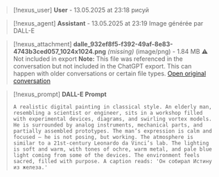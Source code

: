>[!nexus_user] **User** - 13.05.2025 at 23:18
> рисуй
<!-- UID: ab65ed5f-1134-4e79-809f-30653c6de079 -->




>[!nexus_agent] **Assistant** - 13.05.2025 at 23:19
> Image générée par DALL-E

>[!nexus_attachment] **dalle_932ef8f5-f392-49af-8e83-4743b3ced057_1024x1024.png** *(missing)* (image/png) - 1.84 MB
> ⚠️ Not included in export
> **Note:** This file was referenced in the conversation but not included in the ChatGPT export. This can happen with older conversations or certain file types.
> [Open original conversation](https://chatgpt.com/)

>[!nexus_prompt] **DALL-E Prompt**
> ```
> A realistic digital painting in classical style. An elderly man, resembling a scientist or engineer, sits in a workshop filled with experimental devices, diagrams, and swirling vortex models. He is surrounded by analog instruments, mechanical parts, and partially assembled prototypes. The man’s expression is calm and focused — he is not posing, but working. The atmosphere is similar to a 21st-century Leonardo da Vinci’s lab. The lighting is soft and warm, with tones of ochre, warm metal, and pale blue light coming from some of the devices. The environment feels sacred, filled with purpose. A caption reads: 'Он собирал Истину из железа.'
> ```
<!-- UID: 30b5e675-7cf3-4c8f-a84d-eb94a2c1800c -->
